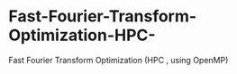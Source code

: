 # Fast-Fourier-Transform-Optimization-HPC-
Fast Fourier Transform Optimization (HPC , using OpenMP)
